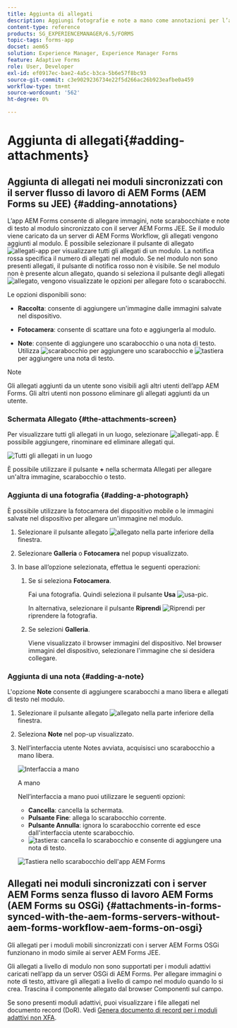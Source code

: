 ```yaml
---
title: Aggiunta di allegati
description: Aggiungi fotografie e note a mano come annotazioni per l’attività nell’app AEM Forms
content-type: reference
products: SG_EXPERIENCEMANAGER/6.5/FORMS
topic-tags: forms-app
docset: aem65
solution: Experience Manager, Experience Manager Forms
feature: Adaptive Forms
role: User, Developer
exl-id: ef0917ec-bae2-4a5c-b3ca-5b6e57f8bc93
source-git-commit: c3e9029236734e22f5d266ac26b923eafbe0a459
workflow-type: tm+mt
source-wordcount: '562'
ht-degree: 0%

---
```


# Aggiunta di allegati{#adding-attachments}

## Aggiunta di allegati nei moduli sincronizzati con il server flusso di lavoro di AEM Forms (AEM Forms su JEE) {#adding-annotations}

L’app AEM Forms consente di allegare immagini, note scarabocchiate e note di testo al modulo sincronizzato con il server AEM Forms JEE. Se il modulo viene caricato da un server di AEM Forms Workflow, gli allegati vengono aggiunti al modulo. È possibile selezionare il pulsante di allegato ![allegati-app](assets/attachments-app.png) per visualizzare tutti gli allegati di un modulo. La notifica rossa specifica il numero di allegati nel modulo. Se nel modulo non sono presenti allegati, il pulsante di notifica rosso non è visibile. Se nel modulo non è presente alcun allegato, quando si seleziona il pulsante degli allegati ![allegato](assets/attch.png), vengono visualizzate le opzioni per allegare foto o scarabocchi.

Le opzioni disponibili sono:

* **Raccolta**: consente di aggiungere un&#39;immagine dalle immagini salvate nel dispositivo.

* **Fotocamera**: consente di scattare una foto e aggiungerla al modulo.

* **Note**: consente di aggiungere uno scarabocchio o una nota di testo. Utilizza ![scarabocchio](assets/scribble.png) per aggiungere uno scarabocchio e ![tastiera](assets/keyboard.png) per aggiungere una nota di testo.

>[!NOTE]
>
>Gli allegati aggiunti da un utente sono visibili agli altri utenti dell’app AEM Forms. Gli altri utenti non possono eliminare gli allegati aggiunti da un utente.
>

### Schermata Allegato {#the-attachments-screen}

Per visualizzare tutti gli allegati in un luogo, selezionare ![allegati-app](assets/attachments-app.png). È possibile aggiungere, rinominare ed eliminare allegati qui.

![Tutti gli allegati in un luogo](assets/attachments-screen.png)

È possibile utilizzare il pulsante **+** nella schermata Allegati per allegare un&#39;altra immagine, scarabocchio o testo.

### Aggiunta di una fotografia {#adding-a-photograph}

È possibile utilizzare la fotocamera del dispositivo mobile o le immagini salvate nel dispositivo per allegare un&#39;immagine nel modulo.

1. Selezionare il pulsante allegato ![allegato](assets/attch.png) nella parte inferiore della finestra.
1. Selezionare **Galleria** o **Fotocamera** nel popup visualizzato.
1. In base all’opzione selezionata, effettua le seguenti operazioni:

   1. Se si seleziona **Fotocamera**.

      Fai una fotografia. Quindi seleziona il pulsante **Usa** ![usa-pic](assets/use-pic.png).

      In alternativa, selezionare il pulsante **Riprendi** ![Riprendi](assets/retake.png) per riprendere la fotografia.

   1. Se selezioni **Galleria**.

      Viene visualizzato il browser immagini del dispositivo. Nel browser immagini del dispositivo, selezionare l&#39;immagine che si desidera collegare.

### Aggiunta di una nota {#adding-a-note}

L&#39;opzione **Note** consente di aggiungere scarabocchi a mano libera e allegati di testo nel modulo.

1. Selezionare il pulsante allegato ![allegato](assets/attch.png) nella parte inferiore della finestra.
1. Seleziona **Note** nel pop-up visualizzato.
1. Nell’interfaccia utente Notes avviata, acquisisci uno scarabocchio a mano libera.

   ![Interfaccia a mano](assets/scribble-ui.png)

   A mano

   Nell’interfaccia a mano puoi utilizzare le seguenti opzioni:

   * **Cancella**: cancella la schermata.
   * **Pulsante Fine**: allega lo scarabocchio corrente.
   * **Pulsante Annulla**: ignora lo scarabocchio corrente ed esce dall&#39;interfaccia utente scarabocchio.
   * ![tastiera](assets/keyboard.png): cancella lo scarabocchio e consente di aggiungere una nota di testo.

   ![Tastiera nello scarabocchio dell&#39;app AEM Forms](assets/keyboard-inapp.png)

## Allegati nei moduli sincronizzati con i server AEM Forms senza flusso di lavoro AEM Forms (AEM Forms su OSGi) {#attachments-in-forms-synced-with-the-aem-forms-servers-without-aem-forms-workflow-aem-forms-on-osgi}

Gli allegati per i moduli mobili sincronizzati con i server AEM Forms OSGi funzionano in modo simile ai server AEM Forms JEE.

Gli allegati a livello di modulo non sono supportati per i moduli adattivi caricati nell’app da un server OSGi di AEM Forms. Per allegare immagini o note di testo, attivare gli allegati a livello di campo nel modulo quando lo si crea. Trascina il componente allegato dal browser Componenti sul campo.

Se sono presenti moduli adattivi, puoi visualizzare i file allegati nel documento record (DoR). Vedi [Genera documento di record per i moduli adattivi non XFA](../../forms/using/generate-document-of-record-for-non-xfa-based-adaptive-forms.md).
